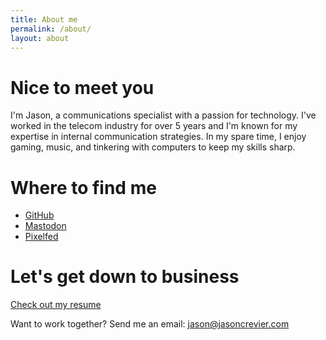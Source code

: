```yaml
---
title: About me
permalink: /about/
layout: about
---
```


# Nice to meet you
I'm Jason, a communications specialist with a passion for technology. I've worked in the telecom industry for over 5 years and I'm known for my expertise in internal communication strategies. In my spare time, I enjoy gaming, music, and tinkering with computers to keep my skills sharp.

# Where to find me
- [GitHub](https://github.com/jasoncrevier)
- [Mastodon](https://universeodon.com/@null)
- [Pixelfed](https://pixelfed.social/nullspace)

# Let's get down to business

[Check out my resume](https://rxresu.me/jasoncrevier/general)

Want to work together? Send me an email: [jason@jasoncrevier.com](mailto:jason@jasoncrevier.com)
